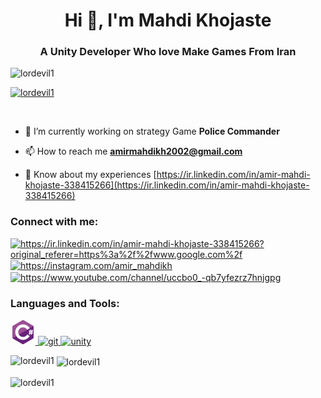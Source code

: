 <h1 align="center">Hi 👋, I'm Mahdi Khojaste</h1>
<h3 align="center">A Unity Developer Who love Make Games From Iran</h3>

<p align="left"> <img src="https://komarev.com/ghpvc/?username=lordevil1&label=Profile%20views&color=0e75b6&style=flat" alt="lordevil1" /> </p>

<p align="left"> <a href="https://github.com/ryo-ma/github-profile-trophy"><img src="https://github-profile-trophy.vercel.app/?username=lordevil1" alt="lordevil1" /></a> </p>

<p align="left"> <a href="https://twitter.com/" target="blank"><img src="https://img.shields.io/twitter/follow/?logo=twitter&style=for-the-badge" alt="" /></a> </p>

- 🔭 I’m currently working on strategy Game **Police Commander**

- 📫 How to reach me **amirmahdikh2002@gmail.com**

- 📄 Know about my experiences [https://ir.linkedin.com/in/amir-mahdi-khojaste-338415266](https://ir.linkedin.com/in/amir-mahdi-khojaste-338415266)

<h3 align="left">Connect with me:</h3>
<p align="left">
<a href="https://linkedin.com/in/https://ir.linkedin.com/in/amir-mahdi-khojaste-338415266?original_referer=https%3a%2f%2fwww.google.com%2f" target="blank"><img align="center" src="https://raw.githubusercontent.com/rahuldkjain/github-profile-readme-generator/master/src/images/icons/Social/linked-in-alt.svg" alt="https://ir.linkedin.com/in/amir-mahdi-khojaste-338415266?original_referer=https%3a%2f%2fwww.google.com%2f" height="30" width="40" /></a>
<a href="https://instagram.com/https://instagram.com/amir_mahdikh" target="blank"><img align="center" src="https://raw.githubusercontent.com/rahuldkjain/github-profile-readme-generator/master/src/images/icons/Social/instagram.svg" alt="https://instagram.com/amir_mahdikh" height="30" width="40" /></a>
<a href="https://www.youtube.com/c/https://www.youtube.com/channel/uccbo0_-qb7yfezrz7hnjgpg" target="blank"><img align="center" src="https://raw.githubusercontent.com/rahuldkjain/github-profile-readme-generator/master/src/images/icons/Social/youtube.svg" alt="https://www.youtube.com/channel/uccbo0_-qb7yfezrz7hnjgpg" height="30" width="40" /></a>
</p>

<h3 align="left">Languages and Tools:</h3>
<p align="left"> <a href="https://www.w3schools.com/cs/" target="_blank" rel="noreferrer"> <img src="https://raw.githubusercontent.com/devicons/devicon/master/icons/csharp/csharp-original.svg" alt="csharp" width="40" height="40"/> </a> <a href="https://git-scm.com/" target="_blank" rel="noreferrer"> <img src="https://www.vectorlogo.zone/logos/git-scm/git-scm-icon.svg" alt="git" width="40" height="40"/> </a> <a href="https://unity.com/" target="_blank" rel="noreferrer"> <img src="https://www.vectorlogo.zone/logos/unity3d/unity3d-icon.svg" alt="unity" width="40" height="40"/> </a> </p>

<p><img align="left" src="https://github-readme-stats.vercel.app/api/top-langs?username=lordevil1&show_icons=true&locale=en&layout=compact" alt="lordevil1" /></p>

<p>&nbsp;<img align="center" src="https://github-readme-stats.vercel.app/api?username=lordevil1&show_icons=true&locale=en" alt="lordevil1" /></p>

<p><img align="center" src="https://github-readme-streak-stats.herokuapp.com/?user=lordevil1&" alt="lordevil1" /></p>
